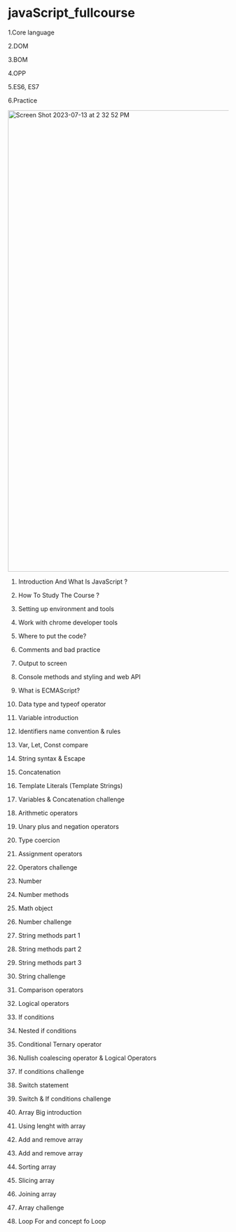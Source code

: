 # javaScript_fullcourse

1.Core language

2.DOM

3.BOM

4.OPP

5.ES6, ES7

6.Practice




<img width="1051" alt="Screen Shot 2023-07-13 at 2 32 52 PM" src="https://github.com/SouchenOu/javaScript_fullcourse/assets/87101785/290462a2-2ab2-4695-ae02-0b1446f18c5b">



1.	Introduction And What Is JavaScript ?
2.	How To Study The Course ?
3.	Setting up environment and tools
4.	Work with chrome developer tools
5.	Where to put the code?
6.	Comments and bad practice
7.	Output to screen
8.	Console methods and styling and web API
9.	What is ECMAScript?

 
10.	Data type and typeof operator 
11.	Variable introduction
12.	Identifiers name convention & rules
13.	Var, Let, Const compare
14.	String syntax & Escape 
15.	Concatenation
16.	Template Literals (Template Strings)
17.	Variables & Concatenation challenge
18.	Arithmetic operators
19.	Unary plus and negation operators
20.	Type coercion
21.	Assignment operators
22.	Operators challenge


23. Number
24.	Number methods
25.	Math object
26.	Number challenge
27.	String methods part 1
28.	String methods part 2
29.	String methods part 3
30.	String challenge



31.	Comparison operators
32.	Logical operators
33.	If conditions
34.	Nested if conditions
35.	Conditional Ternary operator
36.	Nullish coalescing operator & Logical Operators
37.	If conditions challenge
38.	Switch statement
39.	Switch & If conditions challenge
40.	Array Big introduction
41.	Using lenght with array
42.	Add and remove array
43.	Add and remove array
44.	Sorting array
45.	Slicing array
46.	Joining array
47.	Array challenge



48.	Loop For and concept fo Loop
